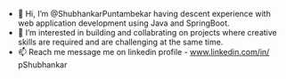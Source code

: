- 👋 Hi, I’m @ShubhankarPuntambekar having descent experience with web application development using Java and SpringBoot.
- 👀 I’m interested in building and collabrating on projects where creative skills are required and are challenging at the same time.
- 📫 Reach me message me on linkedin profile - www.linkedin.com/in/
pShubhankar

<!---
ShubhankarPuntambekar/ShubhankarPuntambekar is a ✨ special ✨ repository because its `README.md` (this file) appears on your GitHub profile.
You can click the Preview link to take a look at your changes.
--->
